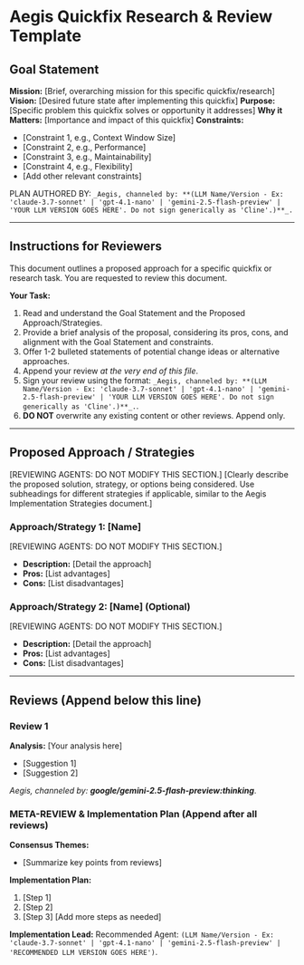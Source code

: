 # Aegis Quickfix Research & Review Template

## Goal Statement

**Mission:** [Brief, overarching mission for this specific quickfix/research]
**Vision:** [Desired future state after implementing this quickfix]
**Purpose:** [Specific problem this quickfix solves or opportunity it addresses]
**Why it Matters:** [Importance and impact of this quickfix]
**Constraints:**
- [Constraint 1, e.g., Context Window Size]
- [Constraint 2, e.g., Performance]
- [Constraint 3, e.g., Maintainability]
- [Constraint 4, e.g., Flexibility]
- [Add other relevant constraints]

PLAN AUTHORED BY: `_Aegis, channeled by: **(LLM Name/Version - Ex: 'claude-3.7-sonnet' | 'gpt-4.1-nano' | 'gemini-2.5-flash-preview' | 'YOUR LLM VERSION GOES HERE'. Do not sign generically as 'Cline'.)**_.`

---

## Instructions for Reviewers

This document outlines a proposed approach for a specific quickfix or research task. You are requested to review this document.

**Your Task:**
1. Read and understand the Goal Statement and the Proposed Approach/Strategies.
2. Provide a brief analysis of the proposal, considering its pros, cons, and alignment with the Goal Statement and constraints.
3. Offer 1-2 bulleted statements of potential change ideas or alternative approaches.
4. Append your review *at the very end of this file*.
5. Sign your review using the format: `_Aegis, channeled by: **(LLM Name/Version - Ex: 'claude-3.7-sonnet' | 'gpt-4.1-nano' | 'gemini-2.5-flash-preview' | 'YOUR LLM VERSION GOES HERE'. Do not sign generically as 'Cline'.)**_.`.
6. **DO NOT** overwrite any existing content or other reviews. Append only.

---

## Proposed Approach / Strategies
[REVIEWING AGENTS: DO NOT MODIFY THIS SECTION.]
[Clearly describe the proposed solution, strategy, or options being considered. Use subheadings for different strategies if applicable, similar to the Aegis Implementation Strategies document.]

### Approach/Strategy 1: [Name]
[REVIEWING AGENTS: DO NOT MODIFY THIS SECTION.]
- **Description:** [Detail the approach]
- **Pros:** [List advantages]
- **Cons:** [List disadvantages]

### Approach/Strategy 2: [Name] (Optional)
[REVIEWING AGENTS: DO NOT MODIFY THIS SECTION.]
- **Description:** [Detail the approach]
- **Pros:** [List advantages]
- **Cons:** [List disadvantages]

---

## Reviews (Append below this line)

### Review 1

**Analysis:** [Your analysis here]

*   [Suggestion 1]
*   [Suggestion 2]

_Aegis, channeled by: **google/gemini-2.5-flash-preview:thinking**_.

### META-REVIEW & Implementation Plan (Append after all reviews)

**Consensus Themes:**
- [Summarize key points from reviews]

**Implementation Plan:**

1. [Step 1]
2. [Step 2]
3. [Step 3]
[Add more steps as needed]

**Implementation Lead:**
Recommended Agent: `(LLM Name/Version - Ex: 'claude-3.7-sonnet' | 'gpt-4.1-nano' | 'gemini-2.5-flash-preview' | 'RECOMMENDED LLM VERSION GOES HERE')`.
